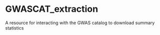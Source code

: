 # GWASCAT_extraction
A resource for interacting with the GWAS catalog to download summary statistics
